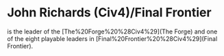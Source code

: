 # John Richards (Civ4)/Final Frontier

 is the leader of the [The%20Forge%20%28Civ4%29](The Forge) and one of the eight playable leaders in [Final%20Frontier%20%28Civ4%29](Final Frontier).